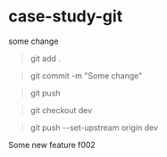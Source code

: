 # case-study-git

some change

> git add .

> git commit -m "Some change"

> git push

> git checkout dev

> git push --set-upstream origin dev

Some new feature f002